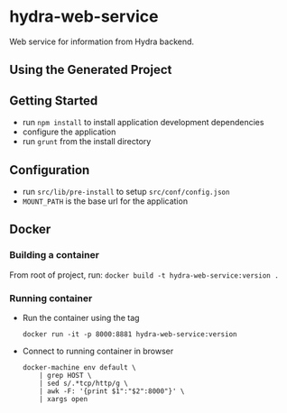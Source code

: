hydra-web-service
==============

Web service for information from Hydra backend.


Using the Generated Project
---------------------------

## Getting Started
- run `npm install` to install application development dependencies
- configure the application
- run `grunt` from the install directory

## Configuration
- run `src/lib/pre-install` to setup `src/conf/config.json`
- `MOUNT_PATH` is the base url for the application


## Docker

### Building a container

From root of project, run:
    ```
    docker build -t hydra-web-service:version .
    ```

### Running container

- Run the container using the tag
    ```
    docker run -it -p 8000:8881 hydra-web-service:version
    ```

- Connect to running container in browser
    ```
    docker-machine env default \
        | grep HOST \
        | sed s/.*tcp/http/g \
        | awk -F: '{print $1":"$2":8000"}' \
        | xargs open
    ```
